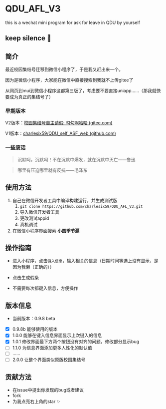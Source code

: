 # QDU_AFL_V3
this is a wechat mini program for ask for leave in QDU by yourself

## keep silence 🤫

## 简介

最近校园集结号迁移到微信小程序了，于是我又赶出来一个。

因为是微信小程序，大家能在微信中直接搜索到我就不上传gitee了

从网页到mui到微信小程序这都第三版了，考虑要不要直接uniapp……（那我就快要成为真正的集结号了）

### 早期版本

V2版本：[校园集结号自主请假: 勾勾啊哈哈 (gitee.com)](https://gitee.com/charles-min/QDU_ASLv2)

V1版本：[charlesix59/QDU_self_ASF_web (github.com)](https://github.com/charlesix59/QDU_self_ASF_web)

### 一些废话

> 沉默呵，沉默呵！不在沉默中爆发，就在沉默中灭亡——鲁迅

> 哪里有压迫哪里就有反抗——毛泽东

## 使用方法

1. 自己在微信开发者工具中编译构建运行，并生成测试版 
   1. `git clone https://github.com/charlesix59/QDU_AFL_V3.git`
   2. 导入微信开发者工具
   3. 更改测试appid
   4. 真机调试
2. 在微信小程序界面搜索 <b>小圆季节灏</b>

## 操作指南

- 进入小程序，点击`键入信息`，输入相关的信息（日期时间等选上没有显示，是因为我懒（正确的））

- 点击生成假条

- 不需要每次都键入信息，方便操作

## 版本信息

- 当前版本：0.9.8 beta

- [x] 0.9.8b 能够使用的版本
- [x] 1.0.0 能够在键入信息界面显示上次键入的信息
- [x] 1.0.1 修改界面最下方两个按钮没有对齐的问题，修改部分显示bug
- [ ] 1.1.0 为信息界面添加更多人性化的默认值
- [ ] ……
- [ ] 2.0.0 让整个界面类似原版校园集结号 

## 贡献方法

- 在issue中提出你发现的bug或者建议
- fork
- 为我点亮右上角的star ✨

